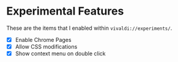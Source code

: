 # Experimental Features
These are the items that I enabled within `vivaldi://experiments/`.

* [x] Enable Chrome Pages
* [x] Allow CSS modifications
* [x] Show context menu on double click
